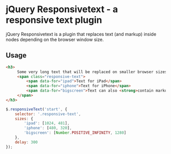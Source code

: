 jQuery Responsivetext - a responsive text plugin
====
jQuery Responsivetext is a plugin that replaces text (and markup)
inside nodes depending on the browser window size.


Usage
------

```html
<h3>
     Some very long text that will be replaced on smaller browser sizes
     <span class="responsive-text">
         <span data-for="ipad">Text for iPad</span>
         <span data-for="iphone">Text for iPhone</span>
         <span data-for="bigscreen">Text can also <strong>contain markup</strong></span>
     </span>
</h3>
```

```javascript
$.responsiveText('start', {
    selector: '.responsive-text',
    sizes: {
        'ipad': [1024, 481],
        'iphone': [480, 320],
        'bigscreen': [Number.POSITIVE_INFINITY, 1280]
    },
    delay: 300
});
```
